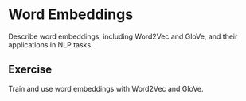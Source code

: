 # Word Embeddings

Describe word embeddings, including Word2Vec and GloVe, and their applications in NLP tasks.

## Exercise

Train and use word embeddings with Word2Vec and GloVe.
